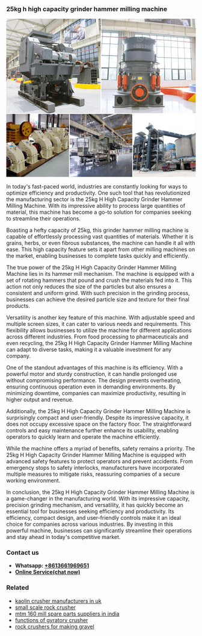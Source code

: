 <h3>25kg h high capacity grinder hammer milling machine</h3><img src='1708309088.jpg' alt=''><p>In today's fast-paced world, industries are constantly looking for ways to optimize efficiency and productivity. One such tool that has revolutionized the manufacturing sector is the 25kg H High Capacity Grinder Hammer Milling Machine. With its impressive ability to process large quantities of material, this machine has become a go-to solution for companies seeking to streamline their operations.</p><p>Boasting a hefty capacity of 25kg, this grinder hammer milling machine is capable of effortlessly processing vast quantities of materials. Whether it is grains, herbs, or even fibrous substances, the machine can handle it all with ease. This high capacity feature sets it apart from other milling machines on the market, enabling businesses to complete tasks quickly and efficiently.</p><p>The true power of the 25kg H High Capacity Grinder Hammer Milling Machine lies in its hammer mill mechanism. The machine is equipped with a set of rotating hammers that pound and crush the materials fed into it. This action not only reduces the size of the particles but also ensures a consistent and uniform grind. With such precision in the grinding process, businesses can achieve the desired particle size and texture for their final products.</p><p>Versatility is another key feature of this machine. With adjustable speed and multiple screen sizes, it can cater to various needs and requirements. This flexibility allows businesses to utilize the machine for different applications across different industries. From food processing to pharmaceuticals and even recycling, the 25kg H High Capacity Grinder Hammer Milling Machine can adapt to diverse tasks, making it a valuable investment for any company.</p><p>One of the standout advantages of this machine is its efficiency. With a powerful motor and sturdy construction, it can handle prolonged use without compromising performance. The design prevents overheating, ensuring continuous operation even in demanding environments. By minimizing downtime, companies can maximize productivity, resulting in higher output and revenue.</p><p>Additionally, the 25kg H High Capacity Grinder Hammer Milling Machine is surprisingly compact and user-friendly. Despite its impressive capacity, it does not occupy excessive space on the factory floor. The straightforward controls and easy maintenance further enhance its usability, enabling operators to quickly learn and operate the machine efficiently.</p><p>While the machine offers a myriad of benefits, safety remains a priority. The 25kg H High Capacity Grinder Hammer Milling Machine is equipped with advanced safety features to protect operators and prevent accidents. From emergency stops to safety interlocks, manufacturers have incorporated multiple measures to mitigate risks, reassuring companies of a secure working environment.</p><p>In conclusion, the 25kg H High Capacity Grinder Hammer Milling Machine is a game-changer in the manufacturing world. With its impressive capacity, precision grinding mechanism, and versatility, it has quickly become an essential tool for businesses seeking efficiency and productivity. Its efficiency, compact design, and user-friendly controls make it an ideal choice for companies across various industries. By investing in this powerful machine, businesses can significantly streamline their operations and stay ahead in today's competitive market.</p><h3>Contact us</h3><ul><li><strong>Whatsapp:&nbsp;<a href="https://wa.me/8613661969651">+8613661969651</a></strong></li><li><a href="https://swt.shibang-china.com/?git&amp;zhl&amp;25kg h high capacity grinder hammer milling machine"><strong>Online Service(chat now)</strong></a></li></ul><h3>Related</h3><ul><li><a href='kaolin crusher manufacturers in uk.md'>kaolin crusher manufacturers in uk</a></li><li><a href='small scale rock crusher.md'>small scale rock crusher</a></li><li><a href='mtm 160 mill spare parts suppliers in india.md'>mtm 160 mill spare parts suppliers in india</a></li><li><a href='functions of gyratory crusher.md'>functions of gyratory crusher</a></li><li><a href='rock crushers for making gravel.md'>rock crushers for making gravel</a></li></ul>